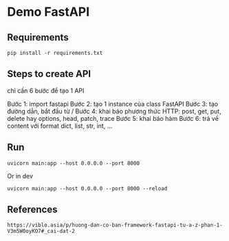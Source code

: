 # Demo FastAPI

## Requirements
```
pip install -r requirements.txt
```

## Steps to create API
chỉ cần 6 bước để tạo 1 API

Bước 1: import fastapi
Bước 2: tạo 1 instance của class FastAPI
Bước 3: tạo đường dẫn, bắt đầu từ /
Bước 4: khai báo phương thức HTTP: post, get, put, delete hay options, head, patch, trace
Bước 5: khai báo hàm
Bước 6: trả về content với format dict, list, str, int, ...

## Run
```
uvicorn main:app --host 0.0.0.0 --port 8000
```

Or in dev
```
uvicorn main:app --host 0.0.0.0 --port 8000 --reload
```
## References
```
https://viblo.asia/p/huong-dan-co-ban-framework-fastapi-tu-a-z-phan-1-V3m5W0oyKO7#_cai-dat-2
```